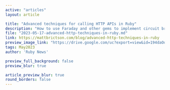 ```yaml
---
active: "articles"
layout: article

title: "Advanced techniques for calling HTTP APIs in Ruby"
description: "How to use Faraday and other gems to implement circuit breakers, gracefully handle API rate limits, pool connections for better performance, and more. This post covers several advanced topics related to making HTTP API calls in Ruby."
file: "2023-05-17-advanced-http-techniques-in-ruby.md"
link: https://mattbrictson.com/blog/advanced-http-techniques-in-ruby
preview_image_link: "https://drive.google.com/uc?export=view&id=194daOq1xlCbj1fJj7yRMx6bCr_qUZ3iH"
tags: May2023
author: 'Ruby News'

preview_full_background: false
preview_blur: true

article_preview_blur: true
round_borders: false
---
```

